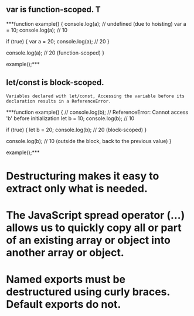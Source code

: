 ## var is function-scoped. T

\*\*\*function example() {
console.log(a); // undefined (due to hoisting)
var a = 10;
console.log(a); // 10

if (true) {
var a = 20;
console.log(a); // 20
}

console.log(a); // 20 (function-scoped)
}

example();\*\*\*

## let/const is block-scoped.

`Variables declared with let/const, Accessing the variable before its declaration results in a ReferenceError.`

\*\*\*function example() {
// console.log(b); // ReferenceError: Cannot access 'b' before initialization
let b = 10;
console.log(b); // 10

if (true) {
let b = 20;
console.log(b); // 20 (block-scoped)
}

console.log(b); // 10 (outside the block, back to the previous value)
}

example();\*\*\*

# Destructuring makes it easy to extract only what is needed.

# The JavaScript spread operator (...) allows us to quickly copy all or part of an existing array or object into another array or object.

# Named exports must be destructured using curly braces. Default exports do not.
